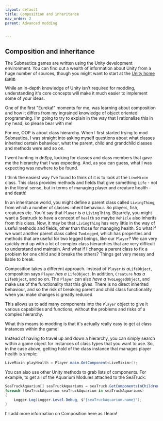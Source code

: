```yaml
---
layout: default
title: Composition and inheritance
nav_order: 2
parent: Advanced modding


---
```


## Composition and inheritance

The Subnautica games are written using the Unity development environment. You can find out a wealth of information about Unity from a huge number of sources, though you might want to start at the [Unity home page](https://unity.com/).

While an in-depth knowledge of Unity isn't required for modding, understanding it's core concepts will make it much easier to implement some of your ideas.

One of the first "Eureka!" moments for me, was learning about composition and how it differs from my ingrained knowledge of object oriented programming. I'm going to try to explain in the way that I rationalise this in my head, so please bear with me!

For me, OOP is about class hierarchy. When I first started trying to mod Subnautica, I was straight into asking myself questions about what classes inherited certain behaviour, what the parent, child and grandchild classes and methods were and so on.

I went hunting in dnSpy, looking for classes and class members that gave me the hierarchy that I was expecting. And, as you can guess, what I was expecting was nowhere to be found.

I think the easiest way I've found to think of it is to look at the `LiveMixin` class. This class provides methods and fields that give something `Life` - not in the literal sense, but in terms of managing player and creature health - and death!

In an inheritance world, you might define a parent class called `LivingThing`, from which a number of classes inherit behaviour. So players, fish, creatures etc. You'd say that `Player` *is a*  `LivingThing`. Bizarrely, you might want a Seatruck to have a concept of `health` so maybe `Vehicle` also inherits from this class. Now, it may be that `LivingThing` has very little in the way of useful methods and fields, other than those for managing health. So what if we want another parent class called `TwoLegged`, which has properties and methods that are useful for two legged beings, like our `Player`? We can very quickly end up with a lot of complex class hierarchies that are very difficult to understand and maintain. And what if I change a parent class to fix a problem for one child and it breaks the others? Things get very messy and liable to break.

Composition takes a different approach. Instead of `Player` *is a*`LifeObject`, composition says `Player` *has a* `LifeObject`. In addition, `Creature` *has a* `LifeObject`, and so on. The `Player` can also *have a* `TwoLeggedObject`, and make use of the functionality that this gives. There is no direct inherited behaviour, and so the risk of breaking parent and child class functionality when you make changes is greatly reduced.

This allows us to add many components into the `Player` object to give it various capabilities and functions, without the problems and risks of a complex hierarchy.

What this means to modding is that it's actually really easy to get at class instances within the game!

Instead of having to travel up and down a hierarchy, you can simply search within a game object for instances of class types that you want to use. So, in the case above, getting hold of the class instance that manages player health is simple:

```c#
LiveMixin playHealth = Player.main.GetComponent<LiveMixin>();
```

You can also use other Unity methods to grab lists of components. For example, to get all of the Aquarium Modules attached to the SeaTruck:

```c#
SeaTruckAquarium[] seaTruckAquariums = seaTruck.GetComponentsInChildren<SeaTruckAquarium>();
foreach (SeaTruckAquarium seaTruckAquarium in seaTruckAquariums)
{
	Logger.Log(Logger.Level.Debug, $"{seaTruckAquarium.name}");
}
```

I'll add more information on Composition here as I learn!
